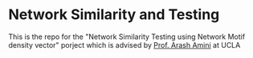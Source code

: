 # Network Similarity and Testing

This is the repo for the "Network Similarity Testing using Network Motif density vector" porject which is advised by [Prof. Arash Amini](http://www.stat.ucla.edu/~arashamini/) at UCLA
